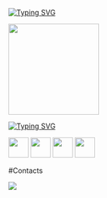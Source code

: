 [![Typing SVG](https://readme-typing-svg.demolab.com?font=Fira+Code&size=24&pause=1000&color=00F7B5&center=true&vCenter=true&multiline=true&repeat=verdadeiro&random=verdadeiro&width=835&lines=Ol%C3%A1%2C+seja+Bem+Vindo+ao+meu+GitHub,+Eu+me+chamo+Matheus)](https://git.io/typing-svg)

<div>
<a href="https://github.com/matheus-dev-oliveira">
<img loading="lazy" height="180em" src="https://github-readme-stats.vercel.app/api/top-langs/?username=marisuetti&layout=compact&langs_count=7&theme=nightowl"/> 
</div>

[![Typing SVG](https://readme-typing-svg.demolab.com?font=Fira+Code&size=24&pause=1000&color=00F7B5&center=true&vCenter=true&multiline=true&repeat=verdadeiro&random=verdadeiro&width=835&lines=+#+Learning)](https://git.io/typing-svg)

<img src="https://cdn.jsdelivr.net/gh/devicons/devicon@latest/icons/html5/html5-plain.svg" width="40" height="40"/> <img src="https://cdn.jsdelivr.net/gh/devicons/devicon@latest/icons/css3/css3-plain.svg" width="40" height="40"/> <img src="https://cdn.jsdelivr.net/gh/devicons/devicon@latest/icons/javascript/javascript-plain.svg" width="40" height="40"/> <img src="https://cdn.jsdelivr.net/gh/devicons/devicon@latest/icons/git/git-original.svg" width="40" height="40"/>

#Contacts
<div>
<a href="https://www.linkedin.com/in/matheusolivdev" target="_blank"><img loading="lazy" src="https://img.shields.io/badge/-LinkedIn-%230077B5?style=for-the-badge&logo=linkedin&logoColor=white" target="_blank"></a>   
</div>
